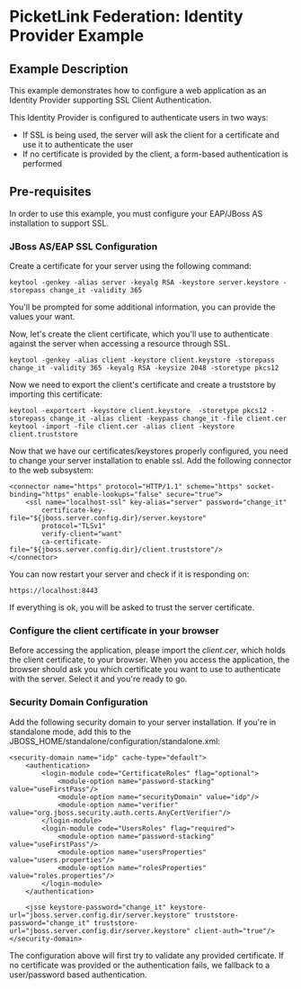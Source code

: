 # PicketLink Federation: Identity Provider Example #

## Example Description ##

This example demonstrates how to configure a web application as an Identity Provider supporting SSL Client Authentication.

This Identity Provider is configured to authenticate users in two ways:

* If SSL is being used, the server will ask the client for a certificate and use it to authenticate the user
* If no certificate is provided by the client, a form-based authentication is performed

## Pre-requisites ##

In order to use this example, you must configure your EAP/JBoss AS installation to support SSL.

### JBoss AS/EAP SSL Configuration ###

Create a certificate for your server using the following command:

    keytool -genkey -alias server -keyalg RSA -keystore server.keystore -storepass change_it -validity 365

You'll be prompted for some additional information, you can provide the values your want.

Now, let's create the client certificate, which you'll use to authenticate against the server when accessing a resource
through SSL.

    keytool -genkey -alias client -keystore client.keystore -storepass change_it -validity 365 -keyalg RSA -keysize 2048 -storetype pkcs12

Now we need to export the client's certificate and create a truststore by importing this certificate:

    keytool -exportcert -keystore client.keystore  -storetype pkcs12 -storepass change_it -alias client -keypass change_it -file client.cer
    keytool -import -file client.cer -alias client -keystore client.truststore

Now that we have our certificates/keystores properly configured, you need to change your server installation to enable ssl.
Add the following connector to the web subsystem:

    <connector name="https" protocol="HTTP/1.1" scheme="https" socket-binding="https" enable-lookups="false" secure="true">
        <ssl name="localhost-ssl" key-alias="server" password="change_it"
            certificate-key-file="${jboss.server.config.dir}/server.keystore"
            protocol="TLSv1"
            verify-client="want"
            ca-certificate-file="${jboss.server.config.dir}/client.truststore"/>
    </connector>

You can now restart your server and check if it is responding on:

    https://localhost:8443

If everything is ok, you will be asked to trust the server certificate.

### Configure the client certificate in your browser ###

Before accessing the application, please import the *client.cer*, which holds the client certificate, to your browser.
When you access the application, the browser should ask you which certificate you want to use to authenticate with the server.
Select it and you're ready to go.

### Security Domain Configuration ###

Add the following security domain to your server installation. If you're in standalone mode, add this to the JBOSS_HOME/standalone/configuration/standalone.xml:

    <security-domain name="idp" cache-type="default">
        <authentication>
            <login-module code="CertificateRoles" flag="optional">
                <module-option name="password-stacking" value="useFirstPass"/>
                <module-option name="securityDomain" value="idp"/>
                <module-option name="verifier" value="org.jboss.security.auth.certs.AnyCertVerifier"/>
            </login-module>
            <login-module code="UsersRoles" flag="required">
                <module-option name="password-stacking" value="useFirstPass"/>
                <module-option name="usersProperties" value="users.properties"/>
                <module-option name="rolesProperties" value="roles.properties"/>
            </login-module>
        </authentication>

        <jsse keystore-password="change_it" keystore-url="jboss.server.config.dir/server.keystore" truststore-password="change_it" truststore-url="jboss.server.config.dir/server.keystore" client-auth="true"/>
    </security-domain>

The configuration above will first try to validate any provided certificate. If no certificate was provided or the authentication fails, we fallback to a user/password based authentication.


